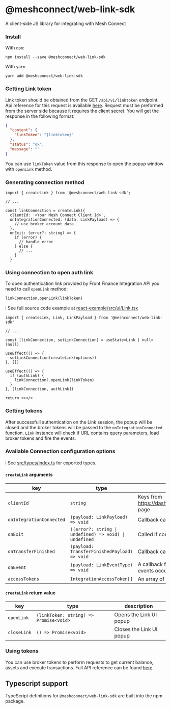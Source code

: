 # @meshconnect/web-link-sdk

A client-side JS library for integrating with Mesh Connect

### Install

With `npm`:

```
npm install --save @meshconnect/web-link-sdk
```

With `yarn`

```
yarn add @meshconnect/web-link-sdk
```

### Getting Link token

Link token should be obtained from the GET `/api/v1/linktoken` endpoint. Api reference for this request is available [here](https://docs.meshconnect.com/api-reference/managed-account-authentication/get-link-token-with-parameters). Request must be preformed from the server side because it requires the client secret. You will get the response in the following format:

```json
{
  "content": {
    "linkToken": "{linktoken}"
  },
  "status": "ok",
  "message": ""
}
```

You can use `linkToken` value from this response to open the popup window with `openLink` method.

### Generating connection method

```tsx
import { createLink } from '@meshconnect/web-link-sdk';

// ...

const linkConnection = createLink({
  clientId: '<Your Mesh Connect Client Id>',
  onIntegrationConnected: (data: LinkPayload) => {
    // use broker account data
  },
  onExit: (error?: string) => {
    if (error) {
      // handle error
    } else {
      // ...
    }
  }

```

### Using connection to open auth link

To open authentication link provided by Front Finance Integration API you need to call `openLink` method:

```tsx
linkConnection.openLink(linkToken)
```

ℹ️ See full source code example at [react-example/src/ui/Link.tsx](../../examples/react-example/src/ui/Link.tsx)

```tsx
import { createLink, Link, LinkPayload } from '@meshconnect/web-link-sdk'

// ...

const [linkConnection, setLinkConnection] = useState<Link | null>(null)

useEffect(() => {
  setLinkConnection(createLink(options))
}, [])

useEffect(() => {
  if (authLink) {
    linkConnection?.openLink(linkToken)
  }
}, [linkConnection, authLink])

return <></>
```

### Getting tokens

After successfull authentication on the Link session, the popup will be closed and the broker tokens will be passed to the `onIntegrationConnected` function.
`Link` instance will check if URL contains query parameters, load broker tokens and fire the events.

### Available Connection configuration options

ℹ️ See [src/types/index.ts](src/utils/types.ts) for exported types.

#### `createLink` arguments

| key                      | type                                                   | description                                                                          |
| ------------------------ | ------------------------------------------------------ | ------------------------------------------------------------------------------------ |
| `clientId`               | `string`                                               | Keys from https://dashboard.meshconnect.com/company/keys page                        |
| `onIntegrationConnected` | `(payload: LinkPayload) => void`                       | Callback called when users connects their accounts                                   |
| `onExit`                 | `((error?: string \| undefined) => void) \| undefined` | Called if connection not happened                                                    |
| `onTransferFinished`     | `(payload: TransferFinishedPayload) => void`           | Callback called when a crypto transfer is executed                                   |
| `onEvent`                | `(payload: LinkEventType) => void`                     | A callback function that is called when various events occur within the Front iframe |
| `accessTokens`           | `IntegrationAccessToken[]`                             | An array of integration access tokens                                                |

#### `createLink` return value

| key         | type                                   | description              |
| ----------- | -------------------------------------- | ------------------------ |
| `openLink`  | `(linkToken: string) => Promise<void>` | Opens the Link UI popup  |
| `closeLink` | `() => Promise<void>`                  | Closes the Link UI popup |

### Using tokens

You can use broker tokens to perform requests to get current balance, assets and execute transactions. Full API reference can be found [here](https://integration-api.meshconnect.com/apireference).

## Typescript support

TypeScript definitions for `@meshconnect/web-link-sdk` are built into the npm package.
